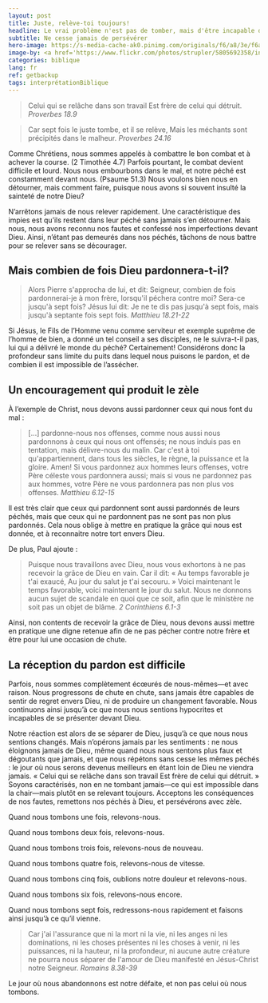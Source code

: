 ```yaml
---
layout: post
title: Juste, relève-toi toujours!
headline: Le vrai problème n'est pas de tomber, mais d'être incapable de se relever.
subtitle: Ne cesse jamais de persévérer
hero-image: https://s-media-cache-ak0.pinimg.com/originals/f6/a8/3e/f6a83e31dacb4fff21f9acaee4b3c5a7.jpg
image-by: <a href='https://www.flickr.com/photos/strupler/5805692358/in/photolist-9R2G57-7bEArh-9R5Dqf-sdb2Jb-oUC5JJ-bUazpP-pG2W2d-DY8V1-4a5QuT-e8HqZK-oDGx7g-dq7mGP-oQXXPZ-8wGird-qLvu8s-Dkvkt5-e1J32y-b3aQYK-89YzQk-6vp3Ct-oy9f1d-6WMsjK-xy8Y4-48QY9R-ho8D2A-FGV6q7-dTnRa-nCmoDu-g9F4bZ-fL28Gc-eezodP-4imbRA-f897u4-fL28wk-hMEySq-7TmD7a-97TGyR-359Vri-34Nf33-4VvcV4-daWMYy-5EiYeY-pKxo39-2xpZL4-5udfrY-cR5EGb-numtKw-bTH1Zz-8t7ziq-CbqRsv'  target='_new'>Zurich 2011 - Standing Tall</a> par <a href='https://www.flickr.com/photos/strupler/' target='_new' >ND Strupler</a> sous <a href='https://creativecommons.org/licenses/by/2.0/deed.fr' target='_new'>Attribution 2.0 Générique</a>
categories: biblique
lang: fr
ref: getbackup
tags: interprétationBiblique
---
```

<blockquote>Celui qui se relâche dans son travail
Est frère de celui qui détruit. <cite>Proverbes 18.9</cite></blockquote>
<blockquote>Car sept fois le juste tombe, et il se relève,
Mais les méchants sont précipités dans le malheur. <cite>Proverbes 24.16</cite></blockquote>
Comme Chrétiens, nous sommes appelés à combattre le bon combat et à achever la course. (2 Timothée 4.7) Parfois pourtant, le combat devient difficile et lourd. Nous nous embourbons dans le mal, et notre péché est constamment devant nous. (Psaume 51.3) Nous voulons bien nous en détourner, mais comment faire, puisque nous avons si souvent insulté la sainteté de notre Dieu?

N’arrêtons jamais de nous relever rapidement. Une caractéristique des impies est qu’ils restent dans leur péché sans jamais s’en détourner. Mais nous, nous avons reconnu nos fautes et confessé nos imperfections devant Dieu. Ainsi, n’étant pas demeurés dans nos péchés, tâchons de nous battre pour se relever sans se décourager.<!--more-->
<h2>Mais combien de fois Dieu pardonnera-t-il?</h2>
<blockquote>Alors Pierre s'approcha de lui, et dit: Seigneur, combien de fois pardonnerai-je à mon frère, lorsqu'il péchera contre moi? Sera-ce jusqu'à sept fois? Jésus lui dit: Je ne te dis pas jusqu'à sept fois, mais jusqu'à septante fois sept fois. <cite>Matthieu 18.21-22</cite></blockquote>
Si Jésus, le Fils de l’Homme venu comme serviteur et exemple suprême de l’homme de bien, a donné un tel conseil a ses disciples, ne le suivra-t-il pas, lui qui a délivré le monde du péché? Certainement! Considérons donc la profondeur sans limite du puits dans lequel nous puisons le pardon, et de combien il est impossible de l’assécher.
<h2>Un encouragement qui produit le zèle</h2>
À l’exemple de Christ, nous devons aussi pardonner ceux qui nous font du mal :
<blockquote>[…] pardonne-nous nos offenses, comme nous aussi nous pardonnons à ceux qui nous ont offensés; ne nous induis pas en tentation, mais délivre-nous du malin. Car c'est à toi qu'appartiennent, dans tous les siècles, le règne, la puissance et la gloire. Amen! Si vous pardonnez aux hommes leurs offenses, votre Père céleste vous pardonnera aussi; mais si vous ne pardonnez pas aux hommes, votre Père ne vous pardonnera pas non plus vos offenses. <cite>Matthieu 6.12-15</cite></blockquote>
Il est très clair que ceux qui pardonnent sont aussi pardonnés de leurs péchés, mais que ceux qui ne pardonnent pas ne sont pas non plus pardonnés. Cela nous oblige à mettre en pratique la grâce qui nous est donnée, et à reconnaitre notre tort envers Dieu.

De plus, Paul ajoute :
<blockquote>Puisque nous travaillons avec Dieu, nous vous exhortons à ne pas recevoir la grâce de Dieu en vain. Car il dit:
« Au temps favorable je t'ai exaucé,
Au jour du salut je t'ai secouru. »
Voici maintenant le temps favorable, voici maintenant le jour du salut. Nous ne donnons aucun sujet de scandale en quoi que ce soit, afin que le ministère ne soit pas un objet de blâme. <cite>2 Corinthiens 6.1-3</cite></blockquote>
Ainsi, non contents de recevoir la grâce de Dieu, nous devons aussi mettre en pratique une digne retenue afin de ne pas pécher contre notre frère et être pour lui une occasion de chute.
<h2>La réception du pardon est difficile</h2>
Parfois, nous sommes complètement écœurés de nous-mêmes—et avec raison. Nous progressons de chute en chute, sans jamais être capables de sentir de regret envers Dieu, ni de produire un changement favorable. Nous continuons ainsi jusqu’à ce que nous nous sentions hypocrites et incapables de se présenter devant Dieu.

Notre réaction est alors de se séparer de Dieu, jusqu’à ce que nous nous sentions changés. Mais n’opérons jamais par les sentiments : ne nous éloignons jamais de Dieu, même quand nous nous sentons plus faux et dégoutants que jamais, et que nous répétons sans cesse les mêmes péchés : le jour où nous serons devenus meilleurs en étant loin de Dieu ne viendra jamais. « Celui qui se relâche dans son travail Est frère de celui qui détruit. » Soyons caractérisés, non en ne tombant jamais—ce qui est impossible dans la chair—mais plutôt en se relevant toujours. Acceptons les conséquences de nos fautes, remettons nos péchés à Dieu, et persévérons avec zèle.

Quand nous tombons une fois, relevons-nous.

Quand nous tombons deux fois, relevons-nous.

Quand nous tombons trois fois, relevons-nous de nouveau.

Quand nous tombons quatre fois, relevons-nous de vitesse.

Quand nous tombons cinq fois, oublions notre douleur et relevons-nous.

Quand nous tombons six fois, relevons-nous encore.

Quand nous tombons sept fois, redressons-nous rapidement et faisons ainsi jusqu’à ce qu’il vienne.
<blockquote>Car j'ai l'assurance que ni la mort ni la vie, ni les anges ni les dominations, ni les choses présentes ni les choses à venir, ni les puissances, ni la hauteur, ni la profondeur, ni aucune autre créature ne pourra nous séparer de l'amour de Dieu manifesté en Jésus-Christ notre Seigneur. <cite>Romains 8.38-39</cite></blockquote>
Le jour où nous abandonnons est notre défaite, et non pas celui où nous tombons.
